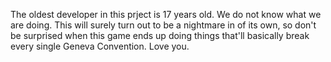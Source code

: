 The oldest developer in this prject is 17 years old. We do not know what we are doing. This will surely turn out to be a nightmare in of its own, so don't be surprised when this game ends up doing things that'll basically break every single Geneva Convention. Love you.
